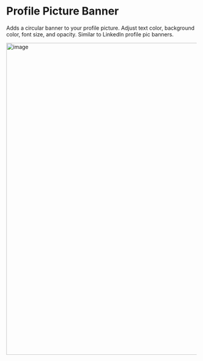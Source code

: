 # Profile Picture Banner
Adds a circular banner to your profile picture. Adjust text color, background color, font size, and opacity.  Similar to LinkedIn profile pic banners.

<img width="1044" height="824" alt="image" src="https://github.com/user-attachments/assets/1e740838-6107-4174-9620-607c78be9d90" />

